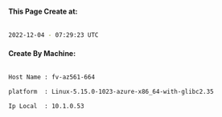 
   
#### This Page Create at:

```bash

2022-12-04 - 07:29:23 UTC

```

#### Create By Machine:

```bash

Host Name : fv-az561-664

platform  : Linux-5.15.0-1023-azure-x86_64-with-glibc2.35

Ip Local  : 10.1.0.53

```

